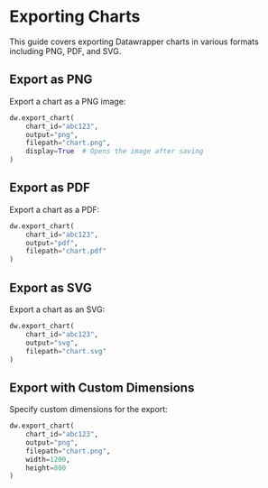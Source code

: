 # Exporting Charts

This guide covers exporting Datawrapper charts in various formats including PNG, PDF, and SVG.

## Export as PNG

Export a chart as a PNG image:

```python
dw.export_chart(
    chart_id="abc123",
    output="png",
    filepath="chart.png",
    display=True  # Opens the image after saving
)
```

## Export as PDF

Export a chart as a PDF:

```python
dw.export_chart(
    chart_id="abc123",
    output="pdf",
    filepath="chart.pdf"
)
```

## Export as SVG

Export a chart as an SVG:

```python
dw.export_chart(
    chart_id="abc123",
    output="svg",
    filepath="chart.svg"
)
```

## Export with Custom Dimensions

Specify custom dimensions for the export:

```python
dw.export_chart(
    chart_id="abc123",
    output="png",
    filepath="chart.png",
    width=1200,
    height=800
)
